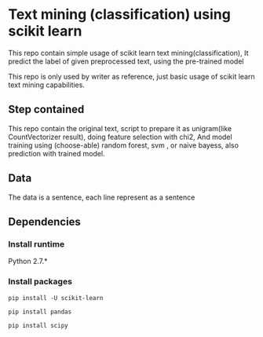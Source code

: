 # Text mining (classification) using scikit learn 
This repo contain simple usage of scikit learn text mining(classification), It predict the label of given preprocessed text, using the pre-trained model

This repo is only used by writer as reference, just basic usage of scikit learn text mining capabilities.

## Step contained
This repo contain the original text, 
script to prepare it as unigram(like CountVectorizer result), doing feature selection with chi2,
And model training using (choose-able) random forest, svm , or naive bayess, also prediction with trained model.

## Data
The data is a sentence, each line represent as a sentence

## Dependencies
### Install runtime
Python 2.7.*

### Install packages
```shell
pip install -U scikit-learn
```

```shell
pip install pandas
```

```shell
pip install scipy
```
